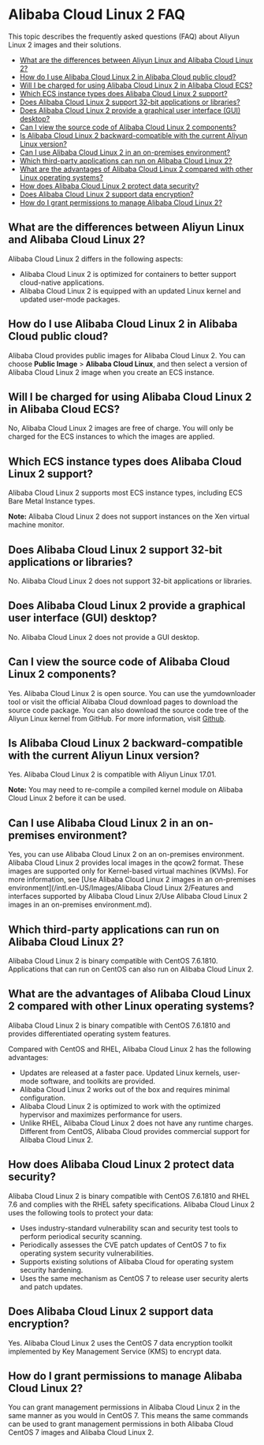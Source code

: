 # Alibaba Cloud Linux 2 FAQ

This topic describes the frequently asked questions \(FAQ\) about Aliyun Linux 2 images and their solutions.

-   [What are the differences between Aliyun Linux and Alibaba Cloud Linux 2?](#section_imn_fim_626)
-   [How do I use Alibaba Cloud Linux 2 in Alibaba Cloud public cloud?](#section_ih8_6n8_aty)
-   [Will I be charged for using Alibaba Cloud Linux 2 in Alibaba Cloud ECS?](#section_7na_hla_jpe)
-   [Which ECS instance types does Alibaba Cloud Linux 2 support?](#section_dja_kr5_fuo)
-   [Does Alibaba Cloud Linux 2 support 32-bit applications or libraries?](#section_esh_mwl_ir7)
-   [Does Alibaba Cloud Linux 2 provide a graphical user interface \(GUI\) desktop?](#section_o24_dn0_rae)
-   [Can I view the source code of Alibaba Cloud Linux 2 components?](#section_wtr_xdj_ktn)
-   [Is Alibaba Cloud Linux 2 backward-compatible with the current Aliyun Linux version?](#section_a7h_hcy_6ps)
-   [Can I use Alibaba Cloud Linux 2 in an on-premises environment?](#section_2go_rnh_810)
-   [Which third-party applications can run on Alibaba Cloud Linux 2?](#section_37f_kfg_e2f)
-   [What are the advantages of Alibaba Cloud Linux 2 compared with other Linux operating systems?](#section_0hi_2xq_mb4)
-   [How does Alibaba Cloud Linux 2 protect data security?](#section_2gz_az0_nd6)
-   [Does Alibaba Cloud Linux 2 support data encryption?](#section_dn9_qtz_eoz)
-   [How do I grant permissions to manage Alibaba Cloud Linux 2?](#section_z2y_011_tl5)

## What are the differences between Aliyun Linux and Alibaba Cloud Linux 2?

Alibaba Cloud Linux 2 differs in the following aspects:

-   Alibaba Cloud Linux 2 is optimized for containers to better support cloud-native applications.
-   Alibaba Cloud Linux 2 is equipped with an updated Linux kernel and updated user-mode packages.

## How do I use Alibaba Cloud Linux 2 in Alibaba Cloud public cloud?

Alibaba Cloud provides public images for Alibaba Cloud Linux 2. You can choose **Public Image** \> **Alibaba Cloud Linux**, and then select a version of Alibaba Cloud Linux 2 image when you create an ECS instance.

## Will I be charged for using Alibaba Cloud Linux 2 in Alibaba Cloud ECS?

No, Alibaba Cloud Linux 2 images are free of charge. You will only be charged for the ECS instances to which the images are applied.

## Which ECS instance types does Alibaba Cloud Linux 2 support?

Alibaba Cloud Linux 2 supports most ECS instance types, including ECS Bare Metal Instance types.

**Note:** Alibaba Cloud Linux 2 does not support instances on the Xen virtual machine monitor.

## Does Alibaba Cloud Linux 2 support 32-bit applications or libraries?

No. Alibaba Cloud Linux 2 does not support 32-bit applications or libraries.

## Does Alibaba Cloud Linux 2 provide a graphical user interface \(GUI\) desktop?

No. Alibaba Cloud Linux 2 does not provide a GUI desktop.

## Can I view the source code of Alibaba Cloud Linux 2 components?

Yes. Alibaba Cloud Linux 2 is open source. You can use the yumdownloader tool or visit the official Alibaba Cloud download pages to download the source code package. You can also download the source code tree of the Aliyun Linux kernel from GitHub. For more information, visit [Github](https://github.com/alibaba/cloud-kernel).

## Is Alibaba Cloud Linux 2 backward-compatible with the current Aliyun Linux version?

Yes. Alibaba Cloud Linux 2 is compatible with Aliyun Linux 17.01.

**Note:** You may need to re-compile a compiled kernel module on Alibaba Cloud Linux 2 before it can be used.

## Can I use Alibaba Cloud Linux 2 in an on-premises environment?

Yes, you can use Alibaba Cloud Linux 2 on an on-premises environment. Alibaba Cloud Linux 2 provides local images in the qcow2 format. These images are supported only for Kernel-based virtual machines \(KVMs\). For more information, see [Use Alibaba Cloud Linux 2 images in an on-premises environment](/intl.en-US/Images/Alibaba Cloud Linux 2/Features and interfaces supported by Alibaba Cloud Linux 2/Use Alibaba Cloud Linux 2 images in an on-premises environment.md).

## Which third-party applications can run on Alibaba Cloud Linux 2?

Alibaba Cloud Linux 2 is binary compatible with CentOS 7.6.1810. Applications that can run on CentOS can also run on Alibaba Cloud Linux 2.

## What are the advantages of Alibaba Cloud Linux 2 compared with other Linux operating systems?

Alibaba Cloud Linux 2 is binary compatible with CentOS 7.6.1810 and provides differentiated operating system features.

Compared with CentOS and RHEL, Alibaba Cloud Linux 2 has the following advantages:

-   Updates are released at a faster pace. Updated Linux kernels, user-mode software, and toolkits are provided.
-   Alibaba Cloud Linux 2 works out of the box and requires minimal configuration.
-   Alibaba Cloud Linux 2 is optimized to work with the optimized hypervisor and maximizes performance for users.
-   Unlike RHEL, Alibaba Cloud Linux 2 does not have any runtime charges. Different from CentOS, Alibaba Cloud provides commercial support for Alibaba Cloud Linux 2.

## How does Alibaba Cloud Linux 2 protect data security?

Alibaba Cloud Linux 2 is binary compatible with CentOS 7.6.1810 and RHEL 7.6 and complies with the RHEL safety specifications. Alibaba Cloud Linux 2 uses the following tools to protect your data:

-   Uses industry-standard vulnerability scan and security test tools to perform periodical security scanning.
-   Periodically assesses the CVE patch updates of CentOS 7 to fix operating system security vulnerabilities.
-   Supports existing solutions of Alibaba Cloud for operating system security hardening.
-   Uses the same mechanism as CentOS 7 to release user security alerts and patch updates.

## Does Alibaba Cloud Linux 2 support data encryption?

Yes. Alibaba Cloud Linux 2 uses the CentOS 7 data encryption toolkit implemented by Key Management Service \(KMS\) to encrypt data.

## How do I grant permissions to manage Alibaba Cloud Linux 2?

You can grant management permissions in Alibaba Cloud Linux 2 in the same manner as you would in CentOS 7. This means the same commands can be used to grant management permissions in both Alibaba Cloud CentOS 7 images and Alibaba Cloud Linux 2.

